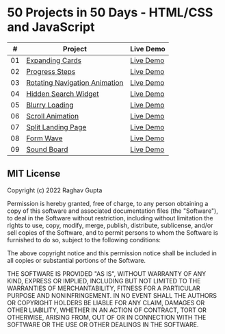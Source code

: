 # 50 Projects in 50 Days - HTML/CSS and JavaScript



|  #  | Project                                                                                                                                    | Live Demo                                                                         |
| :-: | -------------------------------------------------------------------------------------------------------------------------------------------| --------------------------------------------------------------------------------- |
| 01  | [Expanding Cards](https://github.com/raghavguptaa/50-Days-50-Projects/tree/main/Day-01/Expanding-Cards)                                    | [Live Demo](https://50projects50days.com/projects/expanding-cards/)               |
| 02  | [Progress Steps](https://github.com/raghavguptaa/50-Days-50-Projects/tree/main/Day-02/Progress-Steps)                                      | [Live Demo](https://50projects50days.com/projects/progress-steps/)                |
| 03  | [Rotating Navigation Animation](https://github.com/raghavguptaa/50-Days-50-Projects/tree/main/Day-03/Rotating-Navigation-Animation)        | [Live Demo](https://50projects50days.com/projects/rotating-navigation-animation/) |
| 04  | [Hidden Search Widget](https://github.com/raghavguptaa/50-Days-50-Projects/tree/main/Day-04/Hidden%20Search%20Widget)                      | [Live Demo](https://50projects50days.com/projects/hidden-search-widget/)          |
| 05  | [Blurry Loading](https://github.com/raghavguptaa/50-Days-50-Projects/tree/main/Day-05/Blurry-Loading)                                      | [Live Demo](https://50projects50days.com/projects/blurry-loading/)                |
| 06  | [Scroll Animation](https://github.com/raghavguptaa/50-Days-50-Projects/tree/main/Day-06/Scroll-Animation )                                 | [Live Demo](https://50projects50days.com/projects/scroll-animation/)              |
| 07  | [Split Landing Page](https://github.com/raghavguptaa/50-Days-50-Projects/tree/main/Day-07/Split-Landing-Page)                              | [Live Demo](https://50projects50days.com/projects/split-landing-page/)            |
| 08  | [Form Wave](https://github.com/raghavguptaa/50-Days-50-Projects/tree/main/Day-08/Form-Input-Wave)                                          | [Live Demo](https://50projects50days.com/projects/form-wave/)                     |
| 09  | [Sound Board](https://github.com/raghavguptaa/50-Days-50-Projects/tree/main/Day-09/Sound-Board)                                            | [Live Demo](https://50projects50days.com/projects/sound-board/)                   |


## MIT License

Copyright (c) 2022 Raghav Gupta

Permission is hereby granted, free of charge, to any person obtaining a copy
of this software and associated documentation files (the "Software"), to deal
in the Software without restriction, including without limitation the rights
to use, copy, modify, merge, publish, distribute, sublicense, and/or sell
copies of the Software, and to permit persons to whom the Software is
furnished to do so, subject to the following conditions:

The above copyright notice and this permission notice shall be included in all
copies or substantial portions of the Software.

THE SOFTWARE IS PROVIDED "AS IS", WITHOUT WARRANTY OF ANY KIND, EXPRESS OR
IMPLIED, INCLUDING BUT NOT LIMITED TO THE WARRANTIES OF MERCHANTABILITY,
FITNESS FOR A PARTICULAR PURPOSE AND NONINFRINGEMENT. IN NO EVENT SHALL THE
AUTHORS OR COPYRIGHT HOLDERS BE LIABLE FOR ANY CLAIM, DAMAGES OR OTHER
LIABILITY, WHETHER IN AN ACTION OF CONTRACT, TORT OR OTHERWISE, ARISING FROM,
OUT OF OR IN CONNECTION WITH THE SOFTWARE OR THE USE OR OTHER DEALINGS IN THE
SOFTWARE.
